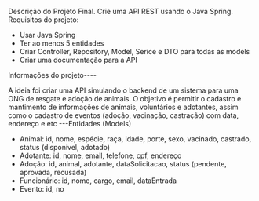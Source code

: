Descrição do Projeto Final. 
Crie uma API REST usando o Java Spring.  
Requisitos do projeto: 
* Usar Java Spring
* Ter ao menos 5 entidades 
* Criar Controller, Repository, Model, Serice e DTO para todas as models  
* Criar uma documentação para a API

  
Informações do projeto----

A ideia foi criar uma API simulando o backend de um sistema para uma ONG de resgate e adoção de animais. O objetivo é permitir o cadastro e mantimento de informações de animais, voluntários e adotantes, assim como o cadastro de eventos 
(adoção, vacinação, castração) com data, endereço e etc
---Entidades (Models) 
* Animal: id, nome, espécie, raça, idade, porte, sexo, vacinado, castrado, status 
(disponível, adotado) 
* Adotante: id, nome, email, telefone, cpf, endereço 
* Adoção: id, animal, adotante, dataSolicitacao, status (pendente, aprovada, recusada) 
* Funcionário: id, nome, cargo, email, dataEntrada 
* Evento: id, no
